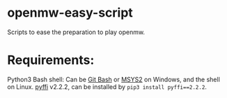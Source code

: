 # openmw-easy-script
Scripts to ease the preparation to play openmw.

# Requirements:
Python3
Bash shell: Can be [Git Bash](https://gitforwindows.org/) or [MSYS2](https://www.msys2.org/) on Windows, and the shell on Linux.
[pyffi](https://github.com/niftools/pyffi) v2.2.2, can be installed by `pip3 install pyffi==2.2.2`.


